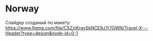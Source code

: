 # Norway

Слайдер созданый по макету: https://www.figma.com/file/CSZzjKraySkNCE9J7r7GWN/Travel-X---Header?type=design&node-id=0-1